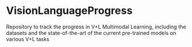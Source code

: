 # VisionLanguageProgress
Repository to track the progress in V+L Multimodal Learning, including the datasets and the state-of-the-art of the current pre-trained models on various V+L tasks
